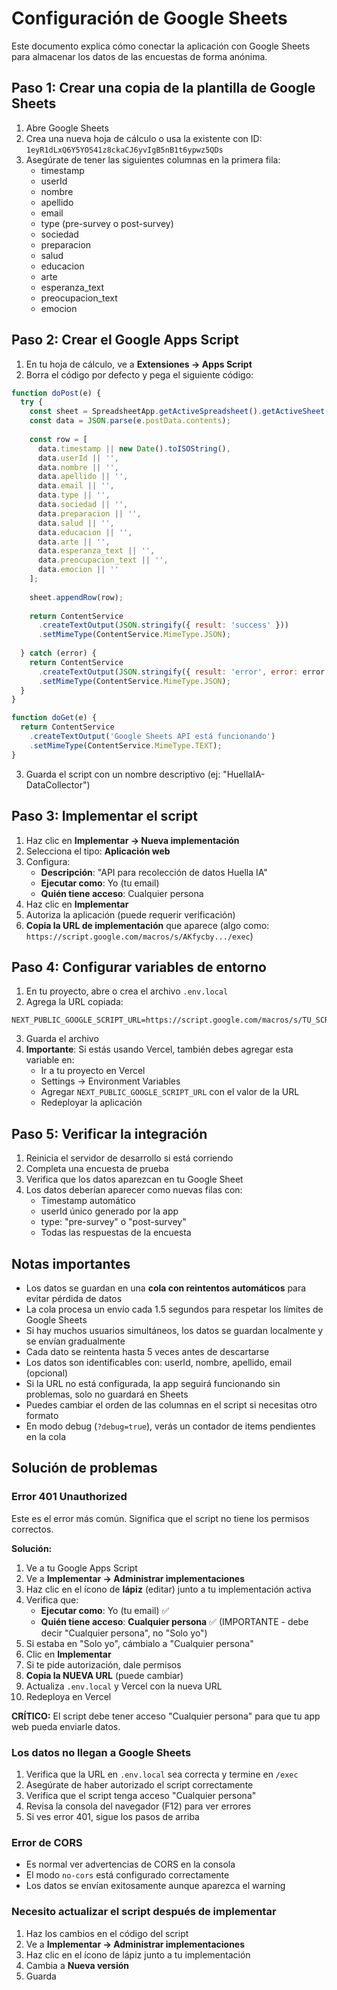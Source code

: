 # Configuración de Google Sheets

Este documento explica cómo conectar la aplicación con Google Sheets para almacenar los datos de las encuestas de forma anónima.

## Paso 1: Crear una copia de la plantilla de Google Sheets

1. Abre Google Sheets
2. Crea una nueva hoja de cálculo o usa la existente con ID: `1eyR1dLxQ6Y5YOS41z8ckaCJ6yvIgB5nB1t6ypwz5QDs`
3. Asegúrate de tener las siguientes columnas en la primera fila:
   - timestamp
   - userId
   - nombre
   - apellido
   - email
   - type (pre-survey o post-survey)
   - sociedad
   - preparacion
   - salud
   - educacion
   - arte
   - esperanza_text
   - preocupacion_text
   - emocion

## Paso 2: Crear el Google Apps Script

1. En tu hoja de cálculo, ve a **Extensiones → Apps Script**
2. Borra el código por defecto y pega el siguiente código:

```javascript
function doPost(e) {
  try {
    const sheet = SpreadsheetApp.getActiveSpreadsheet().getActiveSheet();
    const data = JSON.parse(e.postData.contents);
    
    const row = [
      data.timestamp || new Date().toISOString(),
      data.userId || '',
      data.nombre || '',
      data.apellido || '',
      data.email || '',
      data.type || '',
      data.sociedad || '',
      data.preparacion || '',
      data.salud || '',
      data.educacion || '',
      data.arte || '',
      data.esperanza_text || '',
      data.preocupacion_text || '',
      data.emocion || ''
    ];
    
    sheet.appendRow(row);
    
    return ContentService
      .createTextOutput(JSON.stringify({ result: 'success' }))
      .setMimeType(ContentService.MimeType.JSON);
      
  } catch (error) {
    return ContentService
      .createTextOutput(JSON.stringify({ result: 'error', error: error.toString() }))
      .setMimeType(ContentService.MimeType.JSON);
  }
}

function doGet(e) {
  return ContentService
    .createTextOutput('Google Sheets API está funcionando')
    .setMimeType(ContentService.MimeType.TEXT);
}
```

3. Guarda el script con un nombre descriptivo (ej: "HuellaIA-DataCollector")

## Paso 3: Implementar el script

1. Haz clic en **Implementar → Nueva implementación**
2. Selecciona el tipo: **Aplicación web**
3. Configura:
   - **Descripción**: "API para recolección de datos Huella IA"
   - **Ejecutar como**: Yo (tu email)
   - **Quién tiene acceso**: Cualquier persona
4. Haz clic en **Implementar**
5. Autoriza la aplicación (puede requerir verificación)
6. **Copia la URL de implementación** que aparece (algo como: `https://script.google.com/macros/s/AKfycby.../exec`)

## Paso 4: Configurar variables de entorno

1. En tu proyecto, abre o crea el archivo `.env.local`
2. Agrega la URL copiada:

```env
NEXT_PUBLIC_GOOGLE_SCRIPT_URL=https://script.google.com/macros/s/TU_SCRIPT_ID_AQUI/exec
```

3. Guarda el archivo
4. **Importante**: Si estás usando Vercel, también debes agregar esta variable en:
   - Ir a tu proyecto en Vercel
   - Settings → Environment Variables
   - Agregar `NEXT_PUBLIC_GOOGLE_SCRIPT_URL` con el valor de la URL
   - Redeployar la aplicación

## Paso 5: Verificar la integración

1. Reinicia el servidor de desarrollo si está corriendo
2. Completa una encuesta de prueba
3. Verifica que los datos aparezcan en tu Google Sheet
4. Los datos deberían aparecer como nuevas filas con:
   - Timestamp automático
   - userId único generado por la app
   - type: "pre-survey" o "post-survey"
   - Todas las respuestas de la encuesta

## Notas importantes

- Los datos se guardan en una **cola con reintentos automáticos** para evitar pérdida de datos
- La cola procesa un envío cada 1.5 segundos para respetar los límites de Google Sheets
- Si hay muchos usuarios simultáneos, los datos se guardan localmente y se envían gradualmente
- Cada dato se reintenta hasta 5 veces antes de descartarse
- Los datos son identificables con: userId, nombre, apellido, email (opcional)
- Si la URL no está configurada, la app seguirá funcionando sin problemas, solo no guardará en Sheets
- Puedes cambiar el orden de las columnas en el script si necesitas otro formato
- En modo debug (`?debug=true`), verás un contador de items pendientes en la cola

## Solución de problemas

### Error 401 Unauthorized

Este es el error más común. Significa que el script no tiene los permisos correctos.

**Solución:**
1. Ve a tu Google Apps Script
2. Ve a **Implementar → Administrar implementaciones**
3. Haz clic en el ícono de **lápiz** (editar) junto a tu implementación activa
4. Verifica que:
   - **Ejecutar como**: Yo (tu email) ✅
   - **Quién tiene acceso**: **Cualquier persona** ✅ (IMPORTANTE - debe decir "Cualquier persona", no "Solo yo")
5. Si estaba en "Solo yo", cámbialo a "Cualquier persona"
6. Clic en **Implementar**
7. Si te pide autorización, dale permisos
8. **Copia la NUEVA URL** (puede cambiar)
9. Actualiza `.env.local` y Vercel con la nueva URL
10. Redeploya en Vercel

**CRÍTICO:** El script debe tener acceso "Cualquier persona" para que tu app web pueda enviarle datos.

### Los datos no llegan a Google Sheets

1. Verifica que la URL en `.env.local` sea correcta y termine en `/exec`
2. Asegúrate de haber autorizado el script correctamente
3. Verifica que el script tenga acceso "Cualquier persona"
4. Revisa la consola del navegador (F12) para ver errores
5. Si ves error 401, sigue los pasos de arriba

### Error de CORS

- Es normal ver advertencias de CORS en la consola
- El modo `no-cors` está configurado correctamente
- Los datos se envían exitosamente aunque aparezca el warning

### Necesito actualizar el script después de implementar

1. Haz los cambios en el código del script
2. Ve a **Implementar → Administrar implementaciones**
3. Haz clic en el ícono de lápiz junto a tu implementación
4. Cambia a **Nueva versión**
5. Guarda

